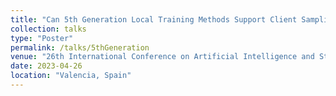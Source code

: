 ```yaml
---
title: "Can 5th Generation Local Training Methods Support Client Sampling? Yes!"
collection: talks
type: "Poster"
permalink: /talks/5thGeneration
venue: "26th International Conference on Artificial Intelligence and Statistics (AISTATS)"
date: 2023-04-26
location: "Valencia, Spain"
---
```

